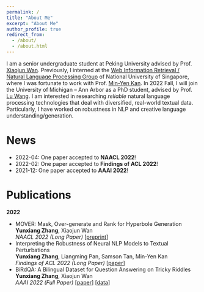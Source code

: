 ```yaml
---
permalink: /
title: "About Me"
excerpt: "About Me"
author_profile: true
redirect_from: 
  - /about/
  - /about.html
---
```


I am a senior undergraduate student at Peking University advised by Prof. [Xiaojun Wan](https://wanxiaojun.github.io/). Previously, I interned at the [Web Information Retrieval / Natural Language Processing Group](https://wing.comp.nus.edu.sg/) of National University of Singapore, where I was fortunate to work with Prof. [Min-Yen Kan](https://www.comp.nus.edu.sg/~kanmy/). In 2022 Fall, I will join the University of Michigan – Ann Arbor as a PhD student, advised by Prof. [Lu Wang](https://web.eecs.umich.edu/~wangluxy/index.html). I am interested in researching *reliable* natural language processing technologies that deal with diversified, real-world textual data. Particularly, I have worked on robustness in NLP and creative language understanding/generation. 
  

# News
* 2022-04: One paper accepted to **NAACL 2022**!
* 2022-02: One paper accepted to **Findings of ACL 2022**!
* 2021-12: One paper accepted to **AAAI 2022**!  

# Publications  
**2022**  
* MOVER: Mask, Over-generate and Rank for Hyperbole Generation  
  **Yunxiang Zhang**, Xiaojun Wan  
  *NAACL 2022 (Long Paper)* [[preprint](https://arxiv.org/abs/2109.07726)]  
* Interpreting the Robustness of Neural NLP Models to Textual Perturbations  
  **Yunxiang Zhang**, Liangming Pan, Samson Tan, Min-Yen Kan  
  *Findings of ACL 2022 (Long Paper)* [[paper](https://arxiv.org/abs/2110.07159)]  
* BiRdQA: A Bilingual Dataset for Question Answering on Tricky Riddles  
  **Yunxiang Zhang**, Xiaojun Wan  
  *AAAI 2022 (Full Paper)* [[paper](https://arxiv.org/abs/2109.11087)] [[data](https://forms.gle/NvT7DfWhAPhvoFvH7)] 





